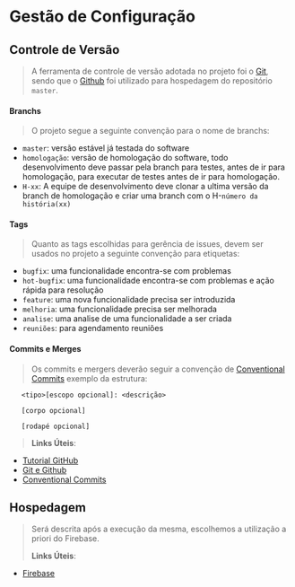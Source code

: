 # Gestão de Configuração

## Controle de Versão

> A ferramenta de controle de versão adotada no projeto foi o [Git](https://git-scm.com/), sendo que o [Github](https://github.com) foi utilizado para hospedagem do repositório `master`.


#### Branchs

> O projeto segue a seguinte convenção para o nome de branchs:

- `master`: versão estável já testada do software
- `homologação`: versão de homologação do software, todo desenvolvimento deve passar pela branch para testes, antes de ir para homologação, para executar de testes antes de ir para homologação.
- `H-xx`: A equipe de desenvolvimento deve clonar a ultima versão da branch de homologação e criar uma branch com o H-`número da história(xx)`

#### Tags

> <p> Quanto as tags escolhidas para gerência de issues, devem ser usados no projeto a seguinte convenção para etiquetas: </p>

- `bugfix`: uma funcionalidade encontra-se com problemas
- `hot-bugfix`: uma funcionalidade encontra-se com problemas e ação rápida para resolução
- `feature`: uma nova funcionalidade precisa ser introduzida
- `melhoria`: uma funcionalidade precisa ser melhorada
- `analise`: uma analise de uma funcionalidade a ser criada
- `reuniões`: para agendamento reuniões

#### Commits e Merges

> Os commits e mergers deverão seguir a convenção de  [Conventional Commits](https://www.conventionalcommits.org/pt-br/v1.0.0-beta.4/#resumo)
> exemplo da estrutura:

```
   <tipo>[escopo opcional]: <descrição>

   [corpo opcional]

   [rodapé opcional]

```

> **Links Úteis**:

- [Tutorial GitHub](https://guides.github.com/activities/hello-world/)
- [Git e Github](https://www.youtube.com/playlist?list=PLHz_AreHm4dm7ZULPAmadvNhH6vk9oNZA)
- [Conventional Commits](https://www.conventionalcommits.org/pt-br/v1.0.0-beta.4)

## Hospedagem

> Será descrita após a execução da mesma, escolhemos a utilização a priori do Firebase.
> 
> **Links Úteis**:
> 
- [Firebase](https://firebase.google.com/docs)
